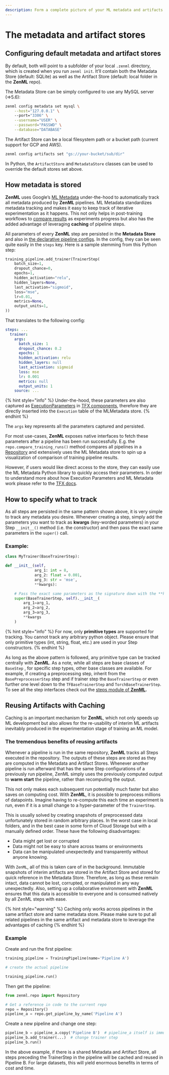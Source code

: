 ```yaml
---
description: Form a complete picture of your ML metadata and artifacts.
---
```


# The metadata and artifact stores

## Configuring default metadata and artifact stores

By default, both will point to a subfolder of your local `.zenml` directory, which is created when you run `zenml init`. It’ll contain both the Metadata Store \(default: SQLite\) as well as the Artifact Store \(default: local folder in the **ZenML** repo\).

The Metadata Store can be simply configured to use any MySQL server \(=&gt;5.6\):

```bash
zenml config metadata set mysql \
    --host="127.0.0.1" \ 
    --port="3306" \
    --username="USER" \
    --password="PASSWD" \
    --database="DATABASE"
```

The Artifact Store can be a local filesystem path or a bucket path \(current support for GCP and AWS\).

```bash
zenml config artifacts set "gs://your-bucket/sub/dir"
```

In Python, the `ArtifactStore` and `MetadataStore` classes can be used to override the default stores set above.

## How metadata is stored

**ZenML** uses Google’s [ML Metadata](https://github.com/google/ml-metadata) under-the-hood to automatically track all metadata produced by **ZenML** pipelines. ML Metadata standardizes metadata tracking and makes it easy to keep track of iterative experimentation as it happens. This not only helps in post-training workflows to [compare results](../starter-guide/post-training.md) as experiments progress but also has the added advantage of leveraging **caching** of pipeline steps.

All parameters of every **ZenML** step are persisted in the **Metadata Store** and also in [the declarative pipeline configs](inspecting-all-pipelines.md). In the config, they can be seen quite easily in the `steps` key. Here is a sample stemming from this Python step:

```python
training_pipeline.add_trainer(TrainerStep(
    batch_size=1,
    dropout_chance=0,
    epochs=1,
    hidden_activation="relu",
    hidden_layers=None,
    last_activation="sigmoid",
    loss="mse",
    lr=0.01,
    metrics=None,
    output_units=1,
))
```

That translates to the following config:

```yaml
steps: ...
  trainer:
    args:
      batch_size: 1
      dropout_chance: 0.2
      epochs: 1
      hidden_activation: relu
      hidden_layers: null
      last_activation: sigmoid
      loss: mse
      lr: 0.001
      metrics: null
      output_units: 1
    source: ...
```

{% hint style="info" %}
Under-the-hood, these parameters are also captured as [ExecutionParameters](https://www.tensorflow.org/tfx/api_docs/python/tfx/types/component_spec/ExecutionParameter) in [TFX components](https://www.tensorflow.org/tfx/api_docs/python/tfx/components), therefore they are directly inserted into the `Execution` table of the MLMetadata store.
{% endhint %}

The `args` key represents all the parameters captured and persisted.

For most use-cases, **ZenML** exposes native interfaces to fetch these parameters after a pipeline has been run successfully. E.g. the `repo.compare_training_runs()` method compares all pipelines in a [Repository](../api-reference/zenml/zenml.repo.md) and extensively uses the ML Metadata store to spin up a visualization of comparison of training pipeline results.

However, if users would like direct access to the store, they can easily use the ML Metadata Python library to quickly access their parameters. In order to understand more about how Execution Parameters and ML Metadata work please refer to the [TFX docs](https://www.tensorflow.org/tfx/guide/mlmd).

## How to specify what to track

As all steps are persisted in the same pattern shown above, it is very simple to track any metadata you desire. Whenever creating a step, simply add the parameters you want to track as **kwargs** \(key-worded parameters\) in your Step `__init__()` method \(i.e. the constructor\) and then pass the exact same parameters in the `super()` call.

### Example:

```python
class MyTrainer(BaseTrainerStep):

def __init__(self,
             arg_1: int = 8,
             arg_2: float = 0.001,
             arg_3: str = 'mse',
             **kwargs):

    # Pass the exact same parameters as the signature down with the **kwargs dict
    super(BaseTrainerStep, self).__init__(
        arg_1=arg_1,
        arg_2=arg_2,
        arg_3=arg_3,
        **kwargs
    )
```

{% hint style="info" %}
For now, only **primitive types** are supported for tracking. You cannot track any arbitrary python object. Please ensure that only primitive types \(int, string, float, etc.\) are used in your Step constructors.
{% endhint %}

As long as the above pattern is followed, any primitive type can be tracked centrally with **ZenML**. As a note, while all steps are base classes of `BaseStep` , for specific step types, other base classes are available. For example, if creating a preprocessing step, inherit from the `BasePreprocesserStep` step and if trainer step the `BaseTrainerStep` or even further one level down to the `TFBaseTrainerStep` and `TorchBaseTrainerStep`. To see all the step interfaces check out the [steps module of **ZenML**](https://github.com/maiot-io/zenml/tree/beef951a0f0f146c6f8e16e4ad759262acbcdfdd/docs/book/api-reference/zenml/zenml.steps#zenml-steps-package)**.**

## Reusing Artifacts with Caching

Caching is an important mechanism for **ZenML**, which not only speeds up ML development but also allows for the re-usability of interim ML artifacts inevitably produced in the experimentation stage of training an ML model.

### The tremendous benefits of reusing artifacts

Whenever a pipeline is run in the same repository, **ZenML** tracks all Steps executed in the repository. The outputs of these steps are stored as they are computed in the Metadata and Artifact Stores. Whenever another pipeline is run afterward that has the same Step configurations of a previously run pipeline, ZenML simply uses the previously computed output to **warm start** the pipeline, rather than recomputing the output.

This not only makes each subsequent run potentially much faster but also saves on computing cost. With **ZenML**, it is possible to preprocess millions of datapoints. Imagine having to re-compute this each time an experiment is run, even if it is a small change to a hyper-parameter of the `TrainerStep`.

This is usually solved by creating snapshots of preprocessed data unfortunately stored in random arbitrary places. In the worst case in local folders, and in the best case in some form of Cloud Storage but with a manually defined order. These have the following disadvantages:

* Data might get lost or corrupted
* Data might not be easy to share across teams or environments
* Data can be manipulated unexpectedly and transparently without anyone knowing.

With `ZenML`, all of this is taken care of in the background. Immutable snapshots of interim artifacts are stored in the Artifact Store and stored for quick reference in the Metadata Store. Therefore, as long as these remain intact, data cannot be lost, corrupted, or manipulated in any way unexpectedly. Also, setting up a collaborative environment with **ZenML** ensures that this data is accessible to everyone and is consumed natively by all ZenML steps with ease.

{% hint style="warning" %}
Caching only works across pipelines in the same artifact store and same metadata store. Please make sure to put all related pipelines in the same artifact and metadata store to leverage the advantages of caching
{% endhint %}

### Example

Create and run the first pipeline:

```python
training_pipeline = TrainingPipeline(name='Pipeline A')

# create the actual pipeline

training_pipeline.run()
```

Then get the pipeline:

```python
from zenml.repo import Repository

# Get a reference in code to the current repo
repo = Repository()
pipeline_a = repo.get_pipeline_by_name('Pipeline A')
```

Create a new pipeline and change one step:

```python
pipeline_b = pipeline_a.copy('Pipeline B')  # pipeline_a itself is immutable
pipeline_b.add_trainer(...)  # change trainer step
pipeline_b.run()
```

In the above example, if there is a shared Metadata and Artifact Store, all steps preceding the TrainerStep in the pipeline will be cached and reused in Pipeline B. For large datasets, this will yield enormous benefits in terms of cost and time.

